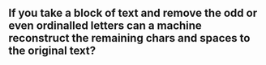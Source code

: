 ## If you take a block of text and remove the odd or even ordinalled letters can a machine reconstruct the remaining chars and spaces to the original text?
